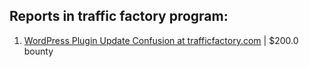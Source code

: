 ## Reports in traffic factory program:
1. [WordPress Plugin Update Confusion at trafficfactory.com](https://hackerone.com/reports/1364851) | $200.0 bounty